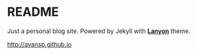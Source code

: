 # README

Just a personal blog site. Powered by Jekyll with  **[Lanyon](https://github.com/poole/lanyon)** theme.

http://avansp.github.io
